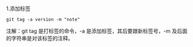 1.添加标签

```text
git tag -a version -m "note"
```

注解：git tag 是打标签的命令，-a 是添加标签，其后要跟新标签号，-m 及后面的字符串是对该标签的注释。
